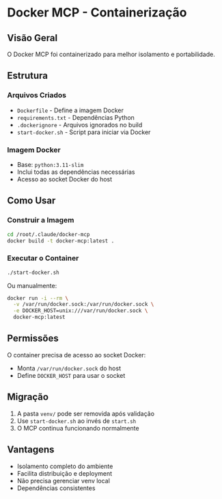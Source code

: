 # Docker MCP - Containerização

## Visão Geral
O Docker MCP foi containerizado para melhor isolamento e portabilidade.

## Estrutura

### Arquivos Criados
- `Dockerfile` - Define a imagem Docker
- `requirements.txt` - Dependências Python
- `.dockerignore` - Arquivos ignorados no build
- `start-docker.sh` - Script para iniciar via Docker

### Imagem Docker
- Base: `python:3.11-slim`
- Inclui todas as dependências necessárias
- Acesso ao socket Docker do host

## Como Usar

### Construir a Imagem
```bash
cd /root/.claude/docker-mcp
docker build -t docker-mcp:latest .
```

### Executar o Container
```bash
./start-docker.sh
```

Ou manualmente:
```bash
docker run -i --rm \
  -v /var/run/docker.sock:/var/run/docker.sock \
  -e DOCKER_HOST=unix:///var/run/docker.sock \
  docker-mcp:latest
```

## Permissões
O container precisa de acesso ao socket Docker:
- Monta `/var/run/docker.sock` do host
- Define `DOCKER_HOST` para usar o socket

## Migração
1. A pasta `venv/` pode ser removida após validação
2. Use `start-docker.sh` ao invés de `start.sh`
3. O MCP continua funcionando normalmente

## Vantagens
- Isolamento completo do ambiente
- Facilita distribuição e deployment
- Não precisa gerenciar venv local
- Dependências consistentes
